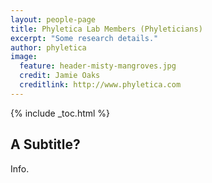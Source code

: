 ```yaml
---
layout: people-page
title: Phyletica Lab Members (Phyleticians)
excerpt: "Some research details."
author: phyletica 
image:
  feature: header-misty-mangroves.jpg
  credit: Jamie Oaks
  creditlink: http://www.phyletica.com
---
```


{% include _toc.html %}

## A Subtitle?

Info.

